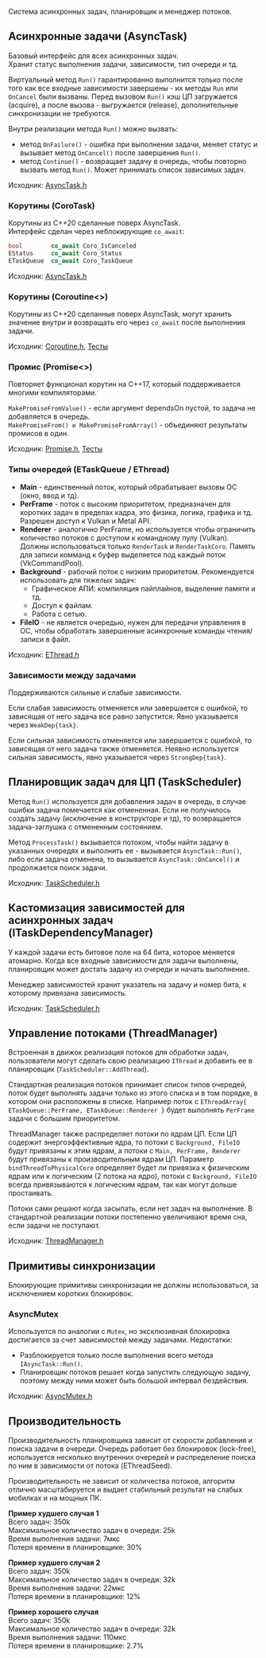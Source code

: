 ﻿Система асинхронных задач, планировщик и менеджер потоков.


## Асинхронные задачи (AsyncTask)

Базовый интерфейс для всех асинхронных задач.<br/>
Хранит статус выполнения задачи, зависимости, тип очереди и тд.

Виртуальный метод `Run()` гарантированно выполнится только после того как все входные зависимости завершены - их методы `Run` или `OnCancel` были вызваны.
Перед вызовом `Run()` кэш ЦП загружается (acquire), а после вызова - выгружается (release), дополнительные синхронизации не требуются.

Внутри реализации метода `Run()` можно вызвать:
 * метод `OnFailure()` - ошибка при выполнении задачи, меняет статус и вызывает метод `OnCancel()` после завершения `Run()`.
 * метод `Continue()` - возвращает задачу в очередь, чтобы повторно вызвать метод `Run()`. Может принимать список зависимых задач.

Исходник: [AsyncTask.h](https://github.com/azhirnov/as-en/blob/dev/AE/engine/src/threading/TaskSystem/AsyncTask.h#L88)


### Корутины (CoroTask)

Корутины из C++20 сделанные поверх AsyncTask.<br/>
Интерфейс сделан через неблокирующие `co_await`:
```cpp
bool        co_await Coro_IsCanceled
EStatus     co_await Coro_Status
ETaskQueue  co_await Coro_TaskQueue
```

Исходник: [AsyncTask.h](https://github.com/azhirnov/as-en/blob/dev/AE/engine/src/threading/TaskSystem/AsyncTask.h#L287)


### Корутины (Coroutine<>)

Корутины из C++20 сделанные поверх AsyncTask, могут хранить значение внутри и возвращать его через `co_await` после выполнения задачи.

Исходник: [Coroutine.h](https://github.com/azhirnov/as-en/blob/dev/AE/engine/src/threading/TaskSystem/Coroutine.h), [Тесты](https://github.com/azhirnov/as-en/blob/dev/AE/engine/tests/threading/UnitTest_Coroutine.cpp)


### Промис (Promise<>)

Повторяет функционал корутин на C++17, который поддерживается многими компиляторами.

`MakePromiseFromValue()` - если аргумент dependsOn пустой, то задача не добавляется в очередь.<br/>
`MakePromiseFrom() и MakePromiseFromArray()` - объединяют результаты промисов в один.

Исходник: [Promise.h](https://github.com/azhirnov/as-en/blob/dev/AE/engine/src/threading/TaskSystem/Promise.h), [Тесты](https://github.com/azhirnov/as-en/blob/dev/AE/engine/tests/threading/UnitTest_Promise.cpp)


### Типы очередей (ETaskQueue / EThread)

 * __Main__ - единственный поток, который обрабатывает вызовы ОС (окно, ввод и тд).
 * __PerFrame__ - поток с высоким приоритетом, предназначен для коротких задач в пределах кадра, это физика, логика, графика и тд. Разрешен доступ к Vulkan и Metal API.
 * __Renderer__ - аналогично PerFrame, но используется чтобы ограничить количество потоков с доступом к командному пулу (Vulkan). Должны использоваться только `RenderTask` и `RenderTaskCoro`. Память для записи комманд к буфер выделяется под каждый поток (VkCommandPool).
 * __Background__ - рабочий поток с низким приоритетом. Рекомендуется использовать для тяжелых задач:
	- Графическое АПИ: компиляция пайплайнов, выделение памяти и тд.
	- Доступ к файлам.
	- Работа с сетью.
 * __FileIO__ - не является очередью, нужен для передачи управления в ОС, чтобы обработать завершенные асинхронные команды чтения/записи в файл.

Исходник: [EThread.h](https://github.com/azhirnov/as-en/blob/dev/AE/engine/src/threading/TaskSystem/EThread.h)


### Зависимости между задачами

Поддерживаются сильные и слабые зависимости.

Если слабая зависимость отменяется или завершается с ошибкой, то зависящая от него задача все равно запустится. Явно указывается через `WeakDep{task}`.

Если сильная зависимость отменяется или завершается с ошибкой, то зависящая от него задача также отменяется. Неявно используется сильная зависимость, явно указывается через `StrongDep{task}`.


## Планировщик задач для ЦП (TaskScheduler)

Метод `Run()` используется для добавления задач в очередь, в случае ошибки задача помечается как отмененная.
Если не получилось создать задачу (исключение в конструкторе и тд), то возвращается задача-заглушка с отмененным состоянием.


Метод `ProcessTask()` вызывается потоком, чтобы найти задачу в указанных очередях и выполнить ее - вызывается `AsyncTask::Run()`, либо если задача отменена, то вызывается `AsyncTask::OnCancel()` и продолжается поиск задачи.

Исходник: [TaskScheduler.h](https://github.com/azhirnov/as-en/blob/dev/AE/engine/src/threading/TaskSystem/TaskScheduler.h#L260)


## Кастомизация зависимостей для асинхронных задач (ITaskDependencyManager)

У каждой задачи есть битовое поле на 64 бита, которое меняется атомарно.
Когда все входные зависимости для задачи выполнены, планировщик может достать задачу из очереди и начать выполнение.

Менеджер зависимостей хранит указатель на задачу и номер бита, к которому привязана зависимость.

Исходник: [TaskScheduler.h](https://github.com/azhirnov/as-en/blob/dev/AE/engine/src/threading/TaskSystem/TaskScheduler.h#L114)


## Управление потоками (ThreadManager)

Встроенная в движок реализация потоков для обработки задач, пользователи могут сделать свою реализацию `IThread` и добавить ее в планировщик (`TaskScheduler::AddThread`).

Стандартная реализация потоков принимает список типов очередей, поток будет выполнять задачи только из этого списка и в том порядке, в котором они расположены в списке.
Например поток с `EThreadArray{ ETaskQueue::PerFrame, ETaskQueue::Renderer }` будет выполнять `PerFrame` задачи с большим приоритетом.

ThreadManager также распределяет потоки по ядрам ЦП.
Если ЦП содержит энергоэффективные ядра, то потоки с `Background, FileIO` будут привязаны к этим ядрам, а потоки с `Main, PerFrame, Renderer` будут привязаны к производительным ядрам ЦП.
Параметр `bindThreadToPhysicalCore` определяет будет ли привязка к физическим ядрам или к логическим (2 потока на ядро), потоки с `Background, FileIO` всегда привязываются к логическим ядрам, так как могут дольше простаивать.

Потоки сами решают когда засыпать, если нет задач на выполнение. В стандартной реализации потоки постепенно увеличивают время сна, если задачи не поступают.

Исходник: [ThreadManager.h](https://github.com/azhirnov/as-en/blob/dev/AE/engine/src/threading/TaskSystem/ThreadManager.h)


## Примитивы синхронизации

Блокирующие примитивы синхронизации не должны использоваться, за исключением коротких блокировок.

### AsyncMutex

Используется по аналогии с `Mutex`, но эксклюзивная блокировка достигается за счет зависимостей между задачами.
Недостатки:<br/>
* Разблокируется только после выполнения всего метода `IAsyncTask::Run()`.
* Планировщик потоков решает когда запустить следующую задачу, поэтому между ними может быть большой интервал бездействия.

Исходник: [AsyncMutex.h](https://github.com/azhirnov/as-en/blob/dev/AE/engine/src/threading/TaskSystem/AsyncMutex.h)


## Производительность

Производительность планировщика зависит от скорости добавления и поиска задачи в очереди.
Очередь работает без блокировок (lock-free), используется несколько внутренних очередей и распределение поиска по ним в зависимости от потока (EThreadSeed).

Производительность не зависит от количества потоков, алгоритм отлично масштабируется и выдает стабильный результат на слабых мобилках и на мощных ПК.

**Пример худшего случая 1**<br/>
Всего задач: 350k<br/>
Максимальное количество задач в очереди: 25k<br/>
Время выполнения задачи: 7мкс<br/>
Потеря времени в планировщике: 30%

**Пример худшего случая 2**<br/>
Всего задач: 350k<br/>
Максимальное количество задач в очереди: 32k<br/>
Время выполнения задачи: 22мкс<br/>
Потеря времени в планировщике: 12%

**Пример хорошего случая**<br/>
Всего задач: 350k<br/>
Максимальное количество задач в очереди: 32k<br/>
Время выполнения задачи: 110мкс<br/>
Потеря времени в планировщике: 2.7%

